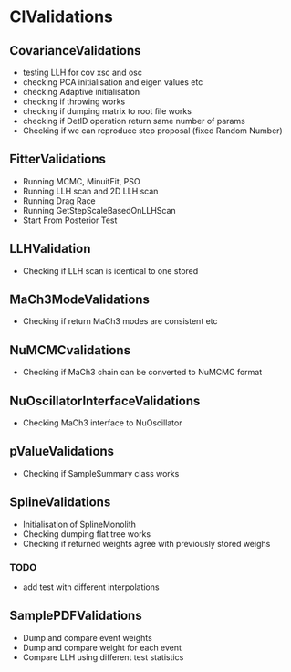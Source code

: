 # CIValidations

## CovarianceValidations
* testing LLH for cov xsc and osc
* checking PCA initialisation and eigen values etc
* checking Adaptive initialisation
* checking if throwing works
* checking if dumping matrix to root file works
* checking if DetID operation return same number of params
* Checking if we can reproduce step proposal (fixed Random Number)

## FitterValidations
* Running MCMC, MinuitFit, PSO
* Running LLH scan and 2D LLH scan
* Running Drag Race
* Running GetStepScaleBasedOnLLHScan
* Start From Posterior Test

## LLHValidation
* Checking if LLH scan is identical to one stored

## MaCh3ModeValidations
* Checking if return MaCh3 modes are consistent etc

## NuMCMCvalidations
* Checking if MaCh3 chain can be converted to NuMCMC format

## NuOscillatorInterfaceValidations
* Checking MaCh3 interface to NuOscillator

## pValueValidations
* Checking if SampleSummary class works

## SplineValidations
* Initialisation of SplineMonolith
* Checking dumping flat tree works
* Checking if returned weights agree with previously stored weighs

### TODO
* add test with different interpolations

## SamplePDFValidations
* Dump and compare event weights
* Dump and compare weight for each event
* Compare LLH using different test statistics

